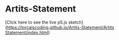 # Artits-Statement

[Click here to see the live p5.js sketch]([https://lorcaiscoding.github.io/Artits-Statement/Artits Statement/index.html](https://lorcaiscoding.github.io/Artits-Statement/Artits%20Statement/index.html))
